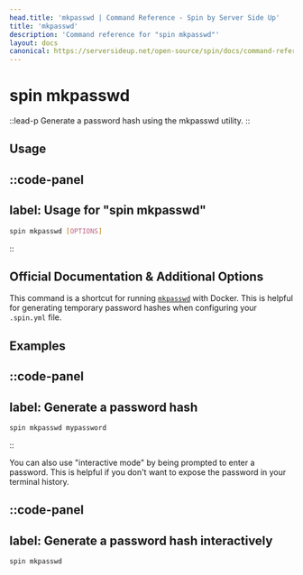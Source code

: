 ```yaml
---
head.title: 'mkpasswd | Command Reference - Spin by Server Side Up'
title: 'mkpasswd'
description: 'Command reference for "spin mkpasswd"'
layout: docs
canonical: https://serversideup.net/open-source/spin/docs/command-reference/mkpasswd
---
```

# spin mkpasswd
::lead-p
Generate a password hash using the mkpasswd utility.
::

## Usage
::code-panel
---
label: Usage for "spin mkpasswd"
---
```bash
spin mkpasswd [OPTIONS]
```
::

## Official Documentation & Additional Options
This command is a shortcut for running [`mkpasswd`](https://linux.die.net/man/1/mkpasswd) with Docker. This is helpful for generating temporary password hashes when configuring your `.spin.yml` file.

## Examples
::code-panel
---
label: Generate a password hash
---
```bash
spin mkpasswd mypassword
```
::

You can also use "interactive mode" by being prompted to enter a password. This is helpful if you don't want to expose the password in your terminal history.

::code-panel
---
label: Generate a password hash interactively
---
```bash
spin mkpasswd
```